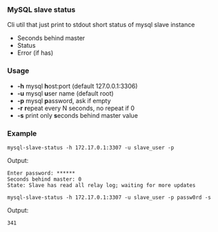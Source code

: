### MySQL slave status

Cli util that just print to stdout short status of mysql slave instance
    
* Seconds behind master
* Status
* Error (if has)
    
### Usage

* **-h** mysql **h**ost:port (default 127.0.0.1:3306)
* **-u** mysql **u**ser name (default root)
* **-p** mysql **p**assword, ask if empty
* **-r** **r**epeat every N seconds, no repeat if 0
* **-s** print only **s**econds behind master value

### Example

```
mysql-slave-status -h 172.17.0.1:3307 -u slave_user -p
```

Output:
```
Enter password: ******
Seconds behind master: 0
State: Slave has read all relay log; waiting for more updates
```

```
mysql-slave-status -h 172.17.0.1:3307 -u slave_user -p passw0rd -s 
```

Output:
```
341
```
